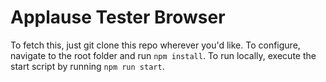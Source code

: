 # Applause Tester Browser

To fetch this, just git clone this repo wherever you'd like.
To configure, navigate to the root folder and run `npm install`.
To run locally, execute the start script by running `npm run start`.